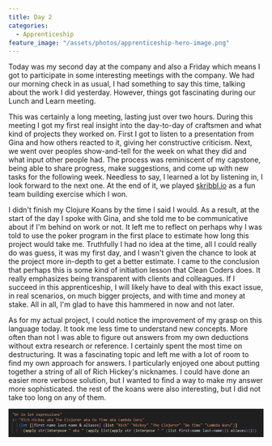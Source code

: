 ```yaml
---
title: Day 2
categories:
  - Apprenticeship
feature_image: "/assets/photos/apprenticeship-hero-image.png"
---
```


Today was my second day at the company and also a Friday which means I got to participate in some interesting
meetings with the company. We had our morning check in as usual, I had something to say this time, talking about
the work I did yesterday. However, things got fascinating during our Lunch and Learn meeting.

This was certainly a long meeting, lasting just over two hours. During this meeting I got my first real insight into the
day-to-day of craftsmen and what kind of projects they worked on. First I got to listen to a presentation
from Gina and how others reacted to it, giving her constructive criticism.
Next, we went over peoples show-and-tell for the week on what they did and what input other people had.
The process was reminiscent of my capstone, being able to
share progress, make suggestions, and come up with new tasks for the following week. Needless to say, I learned a lot by
listening in, I look forward to the next one. At the end of it, we played [skribbl.io]("https://skribbl.io/") as a
fun team building exercise which I won.

I didn't finish my Clojure Koans by the time I said I would. As a result, at the start of the day I spoke with Gina, and
she told me
to be communicative about if I'm behind on work or not. It left me to reflect on perhaps why I was told to use the poker
program in the first place to estimate how long this project would take me. Truthfully I had no idea at the time, all I
could really
do was guess, it was my first day, and I wasn't given the chance to look at the project more in-depth to get a better
estimate. I came to the conclusion
that perhaps this is some kind of initiation lesson that Clean Coders does. It really emphasizes being transparent with
clients and
colleagues. If I succeed in this apprenticeship, I will likely have to deal with this exact issue, in real scenarios, on
much bigger projects, and with
time and money at stake. All in all, I'm glad to have this hammered in now and not later.

As for my actual project, I could notice the improvement of my grasp on this language today. It took me less time to
understand new concepts. More often than not I was able to figure out answers from my own deductions without
extra research or reference. I certainly spent the most time on destructuring. It was a fascinating topic and left me
with a
lot of room to find my own approach for answers. I particularly enjoyed one about putting together a string of all of
Rich Hickey's nicknames. I could have done an easier more verbose solution, but I wanted to find a way to make my answer
more
sophisticated. the rest of the koans were also interesting, but I did not take too long on any
of them.

![destructuring](/assets/photos/destructuring.png)
